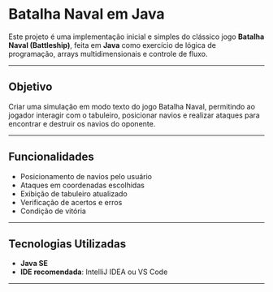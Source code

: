 # Batalha Naval em Java

Este projeto é uma implementação inicial e simples do clássico jogo **Batalha Naval (Battleship)**, feita em **Java** como exercício de lógica de programação, arrays multidimensionais e controle de fluxo.

---

## Objetivo

Criar uma simulação em modo texto do jogo Batalha Naval, permitindo ao jogador interagir com o tabuleiro, posicionar navios e realizar ataques para encontrar e destruir os navios do oponente.

---

## Funcionalidades

- Posicionamento de navios pelo usuário
- Ataques em coordenadas escolhidas
- Exibição de tabuleiro atualizado
- Verificação de acertos e erros
- Condição de vitória

---

## Tecnologias Utilizadas

- **Java SE**
- **IDE recomendada**: IntelliJ IDEA ou VS Code

---
